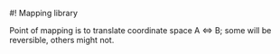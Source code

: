 #! Mapping library

Point of mapping is to translate coordinate space A <=> B; some will be reversible, others might not.


